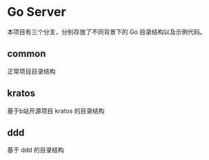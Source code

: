 # Go Server

本项目有三个分支，分别存放了不同背景下的 Go 目录结构以及示例代码。

## common

正常项目目录结构

## kratos

基于b站开源项目 kratos 的目录结构

## ddd

基于 ddd 的目录结构
